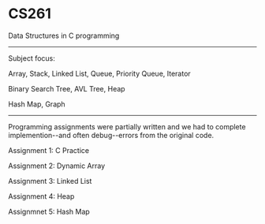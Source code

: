 # CS261
Data Structures in C programming

---

Subject focus:

Array, Stack, Linked List, Queue, Priority Queue, Iterator

Binary Search Tree, AVL Tree, Heap

Hash Map, Graph

---

Programming assignments were partially written and we had to complete implemention--and often debug--errors from the original code.

Assignment 1: C Practice

Assignment 2: Dynamic Array

Assignment 3: Linked List

Assignment 4: Heap

Assignmnet 5: Hash Map

